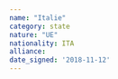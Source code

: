 ```yaml
---
name: "Italie"
category: state
nature: "UE"
nationality: ITA
alliance: 
date_signed: '2018-11-12'
---
```

    